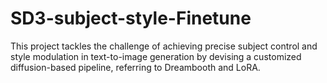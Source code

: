 # SD3-subject-style-Finetune
This project tackles the challenge of achieving precise subject control and style modulation in text-to-image generation by devising a customized diffusion-based pipeline, referring to Dreambooth and LoRA.
